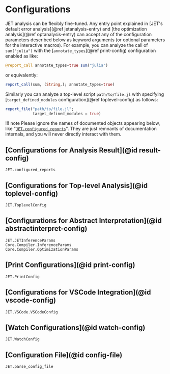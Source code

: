 # Configurations

JET analysis can be flexibly fine-tuned.
Any entry point explained in [JET's default error analysis](@ref jetanalysis-entry) and [the optimization analysis](@ref optanalysis-entry)
can accept any of the configuration parameters described below as keyword arguments (or optional parameters for the interactive macros).
For example, you can analyze the call of `sum("julia")` with the [`annotate_types`](@ref print-config) configuration enabled as like:
```julia
@report_call annotate_types=true sum("julia")
```
or equivalently:
```julia
report_call(sum, (String,); annotate_types=true)
```
Similarly you can analyze a top-level script `path/to/file.jl` with specifying [`target_defined_modules` configuration](@ref toplevel-config) as follows:
```julia
report_file("path/to/file.jl";
            target_defined_modules = true)
```

!!! note
    Please ignore the names of documented objects appearing below, like "[`JET.configured_reports`](@ref)".
    They are just remnants of documentation internals, and you will never directly interact with them.


## [Configurations for Analysis Result](@id result-config)

```@docs
JET.configured_reports
```

## [Configurations for Top-level Analysis](@id toplevel-config)

```@docs
JET.ToplevelConfig
```

## [Configurations for Abstract Interpretation](@id abstractinterpret-config)

```@docs
JET.JETInferenceParams
Core.Compiler.InferenceParams
Core.Compiler.OptimizationParams
```

## [Print Configurations](@id print-config)

```@docs
JET.PrintConfig
```

## [Configurations for VSCode Integration](@id vscode-config)

```@docs
JET.VSCode.VSCodeConfig
```

## [Watch Configurations](@id watch-config)

```@docs
JET.WatchConfig
```

## [Configuration File](@id config-file)

```@docs
JET.parse_config_file
```
